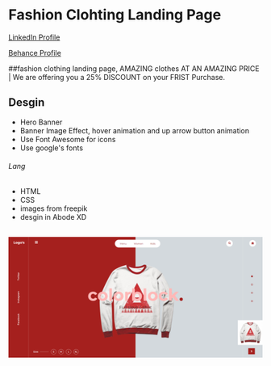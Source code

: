 # Fashion Clohting Landing Page
<a href="https://www.linkedin.com/in/dharmendraverma95/" target="_blank">LinkedIn Profile </a>

<a href="https://www.behance.net/dhirukumar" target="_blank">Behance Profile </a>

##fashion clothing landing page, AMAZING clothes AT AN AMAZING PRICE | We are offering you a 25% DISCOUNT on your FRIST Purchase.


## Desgin 
<ul>
  <li>Hero Banner</li>
  <li>Banner Image Effect, hover animation and up arrow button animation</li>
  <li>Use Font Awesome for icons</li>
  <li>Use google's fonts</li>
</ul>

###### Lang
<ul>
  <li>HTML</li>
  <li>CSS</li>
  <li>images from freepik</li>
  <li>desgin in Abode XD</li>
</ul>
<br>
<a href="https://www.behance.net/gallery/210926111/Fashion-Landing-Page" target="_blank" >
<img src="./img/fashion-landing-page.png" alt="shoes-studio-landing-page" width="575px" />
</a>



